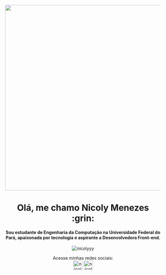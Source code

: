 <p align="center">
<img  src="https://i.postimg.cc/KF84hbsM/octocat-2.png" width="600" height="auto" align="center"  >
</p>

<h1 align="center">Olá, me chamo Nicoly Menezes :grin:</h1>
<h4 align="center">Sou estudante de Engenharia da Computação na Universidade Federal do Pará,
  apaixonada por tecnologia e aspirante a Desenvolvedora Front-end.</h4>

<p align="center"> <img src="https://github-readme-stats.vercel.app/api?username=nicolyyy&show_icons=true" alt="nicolyyy" /> </p>
 

<p align="center">
  Acesse minhas redes sociais: <br>
<a style="margin-top: 20px" href="https://linkedin.com/in/nicoly-menezes" target="blank"><img align="center" src="https://cdn.jsdelivr.net/npm/simple-icons@3.0.1/icons/linkedin.svg" alt="nicoly menezes" height="30" width="30" /></a>
<a href="https://www.behance.net/nicoly-menezes" target="blank"><img align="center" src="https://cdn.jsdelivr.net/npm/simple-icons@3.0.1/icons/behance.svg" alt="nicolymenezes" height="30" width="30" /></a>
</p>
